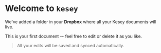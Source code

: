 # Welcome to `kesey`

We've added a folder in your **Dropbox** where all your Kesey documents will live.

This is your first document -- feel free to edit or delete it as you like.

> All your edits will be saved and synced automatically.
